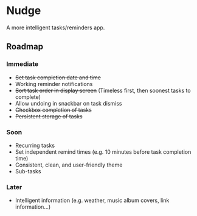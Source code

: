 # Nudge

A more intelligent tasks/reminders app.

## Roadmap
### Immediate
- ~~Set task completion date and time~~
- Working reminder notifications
- ~~Sort task order in display screen~~ (Timeless first, then soonest tasks to complete)
- Allow undoing in snackbar on task dismiss
- ~~Checkbox completion of tasks~~
- ~~Persistent storage of tasks~~
### Soon
- Recurring tasks
- Set independent remind times (e.g. 10 minutes before task completion time)
- Consistent, clean, and user-friendly theme
- Sub-tasks
### Later
- Intelligent information (e.g. weather, music album covers, link information...)

